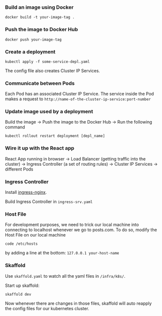 ### Build an image using Docker
```
docker build -t your-image-tag .
```

### Push the image to Docker Hub
```
docker push your-image-tag
```

### Create a deployment
```
kubectl apply -f some-service-depl.yaml
```
The config file also creates Cluster IP Services.


### Communicate between Pods 
Each Pod has an associated Cluster IP Service. The service inside the Pod makes a request to 
``http://name-of-the-cluster-ip-service:port-number``


### Update image used by a deployment
Build the image -> Push the image to the Docker Hub -> Run the following command
```
kubectl rollout restart deployment [depl_name]
```

### Wire it up with the React app
React App running in browser -> Load Balancer (getting traffic into the cluster) -> Ingress Controller (a set of routing rules) -> Cluster IP Services -> different Pods


### Ingress Controller
Install [ingress-nginx](https://kubernetes.github.io/ingress-nginx/deploy/#quick-start).

Build Ingress Controller in ``ingress-srv.yaml``


### Host File
For development purposes, we need to trick our local machine into connecting to localhost whenever we go to posts.com. To do so, modify the Host File on our local machine
```
code /etc/hosts
```
by adding a line at the bottom:
``127.0.0.1 your-host-name``


### Skaffold
Use ``skaffold.yaml`` to watch all the yaml files in ``/infra/k8s/``.

Start up skaffold:
```
skaffold dev
```

Now whenever there are changes in those files, skaffold will auto reapply the config files for our kubernetes cluster.
